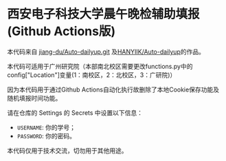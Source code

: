 # 西安电子科技大学晨午晚检辅助填报(Github Actions版)
本代码来自 [jiang-du/Auto-dailyup.git](https://github.com/jiang-du/Auto-dailyup.git) 及[HANYIIK/Auto-dailyup](https://github.com/HANYIIK/Auto-dailyup)的作品。<br>

本代码可适用于广州研究院（本部南北校区需要更改functions.py中的config["Location"]变量(1：南校区，2：北校区，3：广研院)）

因为本代码用于通过Github Actions自动化执行故删除了本地Cookie保存功能及随机填报时间功能。

请在仓库的 Settings 的 Secrets 中设置以下信息：

- `USERNAME`: 你的学号；
- `PASSWORD`: 你的密码。

本代码仅用于技术交流，切勿用于其他用途。

